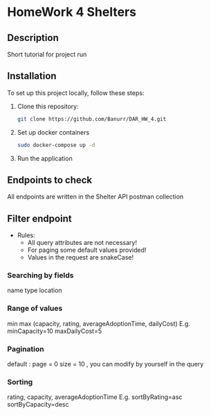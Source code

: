 # HomeWork 4 Shelters

## Description
Short tutorial for project run

## Installation

To set up this project locally, follow these steps:

1. Clone this repository:
   ```bash
   git clone https://github.com/Banurr/DAR_HW_4.git

2. Set up docker containers
   ```bash
   sudo docker-compose up -d

3. Run the application

## Endpoints to check
All endpoints are written in the Shelter API postman collection

## Filter endpoint 
- Rules:
   - All query attributes are not necessary!
   - For paging some default values provided!
   - Values in the request are snakeCase!

### Searching by fields  
name type location

### Range of values  
min max (capacity, rating, averageAdoptionTime, dailyCost)
E.g. minCapacity=10  maxDailyCost=5

### Pagination
default : page = 0 size = 10 , you can modify by yourself in the query

### Sorting
rating, capacity, averageAdoptionTime
E.g. sortByRating=asc  sortByCapacity=desc 
